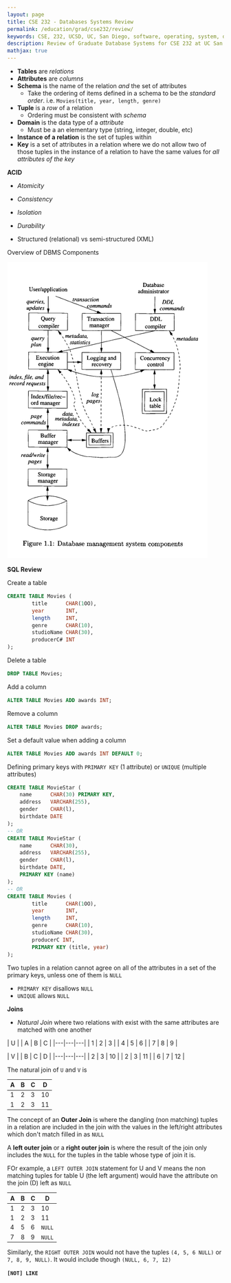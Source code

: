 ```yaml
---
layout: page
title: CSE 232 - Databases Systems Review
permalink: /education/grad/cse232/review/
keywords: CSE, 232, UCSD, UC, San Diego, software, operating, system, database, dbms, rocksdb linux, C, rust, yannis, review
description: Review of Graduate Database Systems for CSE 232 at UC San Diego
mathjax: true 
---
```


- **Tables** are _relations_
- **Attributes** are _columns_
- **Schema** is the name of the relation _and_ the set of attributes
    - Take the ordering of items defined in a schema to be the _standard order_. i.e. `Movies(title, year, length, genre)`
- **Tuple** is a _row_ of a relation
    - Ordering must be consistent with _schema_
- **Domain** is the data type of a _attribute_
    - Must be a an elementary type (string, integer, double, etc)
- **Instance of a relation** is the set of tuples within
- **Key** is a set of attributes in a relation where we do not allow two of those tuples in the instance of a relation to have the same values for _all attributes of the key_ 

**ACID**
- _Atomicity_
- _Consistency_
- _Isolation_
- _Durability_

- Structured (relational) vs semi-structured (XML)

Overview of DBMS Components

![](2020-10-01-18-31-05.png)

**SQL Review**

Create a table

```sql
CREATE TABLE Movies (
        title      CHAR(1OO),
        year       INT,
        length     INT,
        genre      CHAR(10),
        studioName CHAR(30),
        producerC# INT
);
```

Delete a table

```sql
DROP TABLE Movies;
```

Add a column

```sql
ALTER TABLE Movies ADD awards INT;
```

Remove a column

```sql
ALTER TABLE Movies DROP awards;
```

Set a default value when adding a column

```sql
ALTER TABLE Movies ADD awards INT DEFAULT 0;
```

Defining primary keys with `PRIMARY KEY` (1 attribute) or `UNIQUE` (multiple attributes)

```sql
CREATE TABLE MovieStar (
    name      CHAR(30) PRIMARY KEY,
    address   VARCHAR(255),
    gender    CHAR(l),
    birthdate DATE
);
-- OR
CREATE TABLE MovieStar (
    name      CHAR(30),
    address   VARCHAR(255),
    gender    CHAR(l),
    birthdate DATE,
    PRIMARY KEY (name)
);
-- OR
CREATE TABLE Movies (
        title      CHAR(1OO),
        year       INT,
        length     INT,
        genre      CHAR(10),
        studioName CHAR(30),
        producerC INT,
        PRIMARY KEY (title, year)
);
```
Two tuples in a relation cannot agree on all of the attributes in a
set of the primary keys, unless one of them is `NULL`

- `PRIMARY KEY` disallows `NULL`
- `UNIQUE` allows `NULL`

**Joins**

- _Natural Join_ where two relations with exist with the same attributes are matched with one another


| U |
| A | B | C |
|---|---|---|
| 1 | 2 | 3 |
| 4 | 5 | 6 |
| 7 | 8 | 9 |

| V |
| B | C | D |
|---|---|---|
| 2 | 3 | 10 |
| 2 | 3 | 11 |
| 6 | 7 | 12 |

The natural join of `U` and `V` is

| A | B | C | D |
|-|-|-|-|
| 1 | 2 | 3 | 10 |
| 1 | 2 | 3 | 11 |

The concept of an **Outer Join** is where the dangling (non matching) tuples in
a relation are included in the join with the values in the left/right attributes
which don't match filled in as `NULL`

A **left outer join** or a **right outer join** is where the result of the join
only includes the `NULL` for the tuples in the table whose type of join it is.

FOr example, a `LEFT OUTER JOIN` statement for U and V means the non
matching tuples for table U (the left argument) would have the attribute on the join (D) left as `NULL`

| A | B | C | D |
|-|-|-|-|
| 1 | 2 | 3 | 10 |
| 1 | 2 | 3 | 11 |
| 4 | 5 | 6 | `NULL` |
| 7 | 8 | 9 | `NULL` |

Similarly, the `RIGHT OUTER JOIN` would not have the tuples `(4, 5, 6 NULL)` or `7, 8, 9, NULL)`. It would include though `(NULL, 6, 7, 12)`

**`[NOT] LIKE`**

